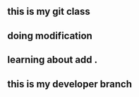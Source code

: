 ## this is my git class ##
## doing modification ##
## learning about add . ##
## this is my developer branch ##
